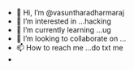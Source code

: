 - 👋 Hi, I’m @vasuntharadharmaraj
- 👀 I’m interested in ...hacking
- 🌱 I’m currently learning ...ug
- 💞️ I’m looking to collaborate on ...
- 📫 How to reach me ...do txt me
- 

<!---
vasuntharadharmaraj/vasuntharadharmaraj is a ✨ special ✨ repository because its `README.md` (this file) appears on your GitHub profile.
You can click the Preview link to take a look at your changes.
--->
